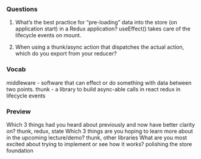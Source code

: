 ### Questions

1. What’s the best practice for “pre-loading” data into the store (on application start) in a Redux application?
    useEffect() takes care of the lifecycle events on mount.

2. When using a thunk/async action that dispatches the actual action, which do you export from your reducer?

                
### Vocab
middleware - software that can effect or do something with data between two points. 
thunk - a library to build async-able calls in react redux in lifecycle events

### Preview

Which 3 things had you heard about previously and now have better clarity on?
    thunk, redux, state
Which 3 things are you hoping to learn more about in the upcoming lecture/demo?
    thunk, other libraries
What are you most excited about trying to implement or see how it works?
    polishing the store foundation
    



 

